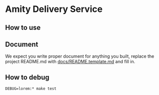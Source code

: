 # Amity Delivery Service



## How to use


## Document

We expect you write proper document for anything you built,
replace the project README.md with [docs/README.template.md](./docs/README.template.md) and fill in.

## How to debug

```
DEBUG=lorem:* make test
```